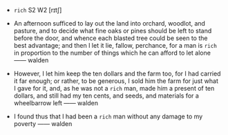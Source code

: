 - `rich` S2 W2 [rɪtʃ]



-  An afternoon sufficed to lay out the land into orchard, woodlot, and pasture, and to decide what fine oaks or pines should be left to stand before the door, and whence each blasted tree could be seen to the best advantage; and then I let it lie, fallow, perchance, for a man is `rich` in proportion to the number of things which he can afford to let alone —— walden

-  However, I let him keep the ten dollars and the farm too, for I had carried it far enough; or rather, to be generous, I sold him the farm for just what I gave for it, and, as he was not a `rich` man, made him a present of ten dollars, and still had my ten cents, and seeds, and materials for a wheelbarrow left —— walden

-  I found thus that I had been a `rich` man without any damage to my poverty —— walden